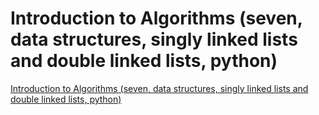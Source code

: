 # Introduction to Algorithms (seven, data structures, singly linked lists and double linked lists, python)
[Introduction to Algorithms (seven, data structures, singly linked lists and double linked lists, python)](https://aiwithcloud.com/2022/09/15/introduction_to_algorithms_seven_data_structures_singly_linked_lists_and_double_linked_lists_python/)
